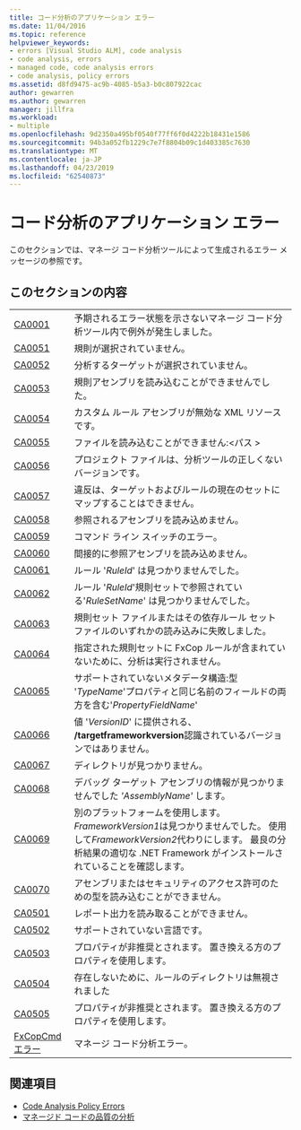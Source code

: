 ```yaml
---
title: コード分析のアプリケーション エラー
ms.date: 11/04/2016
ms.topic: reference
helpviewer_keywords:
- errors [Visual Studio ALM], code analysis
- code analysis, errors
- managed code, code analysis errors
- code analysis, policy errors
ms.assetid: d8fd9475-ac9b-4085-b5a3-b0c807922cac
author: gewarren
ms.author: gewarren
manager: jillfra
ms.workload:
- multiple
ms.openlocfilehash: 9d2350a495bf0540f77ff6f0d4222b18431e1586
ms.sourcegitcommit: 94b3a052fb1229c7e7f8804b09c1d403385c7630
ms.translationtype: MT
ms.contentlocale: ja-JP
ms.lasthandoff: 04/23/2019
ms.locfileid: "62540873"
---
```

# <a name="code-analysis-application-errors"></a>コード分析のアプリケーション エラー

このセクションでは、マネージ コード分析ツールによって生成されるエラー メッセージの参照です。

## <a name="in-this-section"></a>このセクションの内容

|||
|-|-|
|[CA0001](ca0001.md)|予期されるエラー状態を示さないマネージ コード分析ツール内で例外が発生しました。|
|[CA0051](ca0051.md)|規則が選択されていません。|
|[CA0052](ca0052.md)|分析するターゲットが選択されていません。|
|[CA0053](ca0053.md)|規則アセンブリを読み込むことができませんでした。|
|[CA0054](ca0054.md)|カスタム ルール アセンブリが無効な XML リソースです。|
|[CA0055](ca0055.md)|ファイルを読み込むことができません:\<パス >|
|[CA0056](ca0056.md)|プロジェクト ファイルは、分析ツールの正しくないバージョンです。|
|[CA0057](ca0057.md)|違反は、ターゲットおよびルールの現在のセットにマップすることはできません。|
|[CA0058](ca0058.md)|参照されるアセンブリを読み込めません。|
|[CA0059](ca0059.md)|コマンド ライン スイッチのエラー。|
|[CA0060](ca0060.md)|間接的に参照アセンブリを読み込めません。|
|[CA0061](ca0061.md)|ルール '*RuleId*' は見つかりませんでした。|
|[CA0062](ca0062.md)|ルール '*RuleId*'規則セットで参照されている'*RuleSetName*' は見つかりませんでした。|
|[CA0063](ca0063.md)|規則セット ファイルまたはその依存ルール セット ファイルのいずれかの読み込みに失敗しました。|
|[CA0064](ca0064.md)|指定された規則セットに FxCop ルールが含まれていないために、分析は実行されません。|
|[CA0065](ca0065.md)|サポートされていないメタデータ構造:型 '*TypeName*'プロパティと同じ名前のフィールドの両方を含む'*PropertyFieldName*'|
|[CA0066](ca0066.md)|値 '*VersionID*' に提供される、 **/targetframeworkversion**認識されているバージョンではありません。|
|[CA0067](ca0067.md)|ディレクトリが見つかりません。|
|[CA0068](ca0068.md)|デバッグ ターゲット アセンブリの情報が見つかりませんでした *'AssemblyName'* します。|
|[CA0069](ca0069.md)|別のプラットフォームを使用します。 *FrameworkVersion1*は見つかりませんでした。 使用して*FrameworkVersion2*代わりにします。 最良の分析結果の適切な .NET Framework がインストールされていることを確認します。|
|[CA0070](ca0070.md)|アセンブリまたはセキュリティのアクセス許可のための型を読み込むことができません。|
|[CA0501](ca0501.md)|レポート出力を読み取ることができません。|
|[CA0502](ca0502.md)|サポートされていない言語です。|
|[CA0503](ca0503.md)|プロパティが非推奨とされます。 置き換える方のプロパティを使用します。|
|[CA0504](ca0504.md)|存在しないために、ルールのディレクトリは無視されました|
|[CA0505](ca0505.md)|プロパティが非推奨とされます。 置き換える方のプロパティを使用します。|
|[FxCopCmd エラー](fxcopcmd-errors.md)|マネージ コード分析エラー。|

## <a name="related-sections"></a>関連項目

- [Code Analysis Policy Errors](../code-quality/code-analysis-policy-errors.md)
- [マネージド コードの品質の分析](../code-quality/code-analysis-for-managed-code-overview.md)